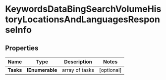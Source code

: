 # KeywordsDataBingSearchVolumeHistoryLocationsAndLanguagesResponseInfo


## Properties

| Name | Type | Description | Notes |
|------------ | ------------- | ------------- | -------------|
**Tasks** | **IEnumerable<KeywordsDataBingSearchVolumeHistoryLocationsAndLanguagesTaskInfo>** | array of tasks |[optional]|
